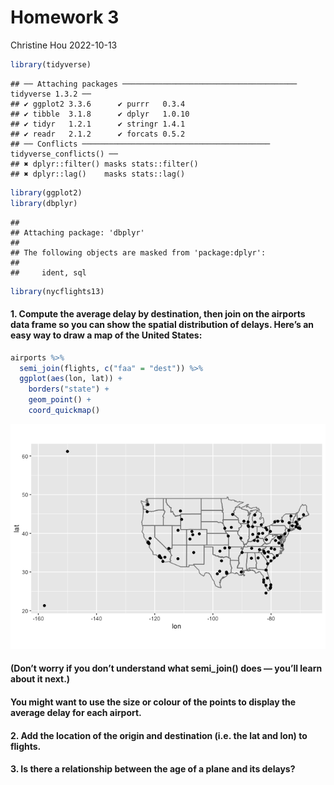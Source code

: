 Homework 3
================
Christine Hou
2022-10-13

``` r
library(tidyverse)
```

    ## ── Attaching packages ─────────────────────────────────────── tidyverse 1.3.2 ──
    ## ✔ ggplot2 3.3.6      ✔ purrr   0.3.4 
    ## ✔ tibble  3.1.8      ✔ dplyr   1.0.10
    ## ✔ tidyr   1.2.1      ✔ stringr 1.4.1 
    ## ✔ readr   2.1.2      ✔ forcats 0.5.2 
    ## ── Conflicts ────────────────────────────────────────── tidyverse_conflicts() ──
    ## ✖ dplyr::filter() masks stats::filter()
    ## ✖ dplyr::lag()    masks stats::lag()

``` r
library(ggplot2)
library(dbplyr)
```

    ## 
    ## Attaching package: 'dbplyr'
    ## 
    ## The following objects are masked from 'package:dplyr':
    ## 
    ##     ident, sql

``` r
library(nycflights13)
```

#### 1. Compute the average delay by destination, then join on the airports data frame so you can show the spatial distribution of delays. Here’s an easy way to draw a map of the United States:

``` r
airports %>%
  semi_join(flights, c("faa" = "dest")) %>%
  ggplot(aes(lon, lat)) +
    borders("state") +
    geom_point() +
    coord_quickmap()
```

![](README_files/figure-gfm/unnamed-chunk-2-1.png)<!-- -->

#### (Don’t worry if you don’t understand what semi_join() does — you’ll learn about it next.)

#### You might want to use the size or colour of the points to display the average delay for each airport.

#### 2. Add the location of the origin and destination (i.e. the lat and lon) to flights.

#### 3. Is there a relationship between the age of a plane and its delays?
